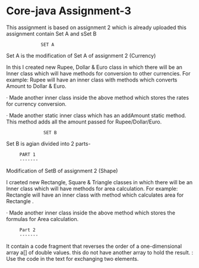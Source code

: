 # Core-java Assignment-3

This assignment is based on assignment 2 which is already uploaded
this assignment contain Set A and sSet B


                 SET A
Set A is the modification of Set A of assignment 2 (Currency)

In this  I created new Rupee, Dollar & Euro class in which there will be an Inner class which will have methods for conversion to other currencies. For example: Rupee will have an inner class with methods which converts Amount to Dollar & Euro.

·         Made another inner class inside the above method which stores the rates for currency conversion. 

·         Made another static inner class which has an addAmount static method. This method adds all the amount passed for Rupee/Dollar/Euro.



                  SET B
                  
 Set B is agian divided into 2 parts-
 
         PART 1
         -------
 Modification of SetB of assignment 2 (Shape)       

 I craeted new Rectangle, Square & Triangle classes in which there will be an Inner class which will have methods for area calculation. For example: Rectangle will have an inner class with method which calculates area for Rectangle .

·         Made another inner class inside the above method which stores the formulas for Area calculation. 

         Part 2
         -------
  It contain  a code fragment that reverses the order of a one-dimensional array a[] of double values. this do not have another array to hold the result. 
  : Use the code in the text for exchanging two elements.

       
